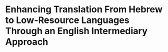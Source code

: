 # Enhancing Translation From Hebrew to Low-Resource Languages Through an English Intermediary Approach

